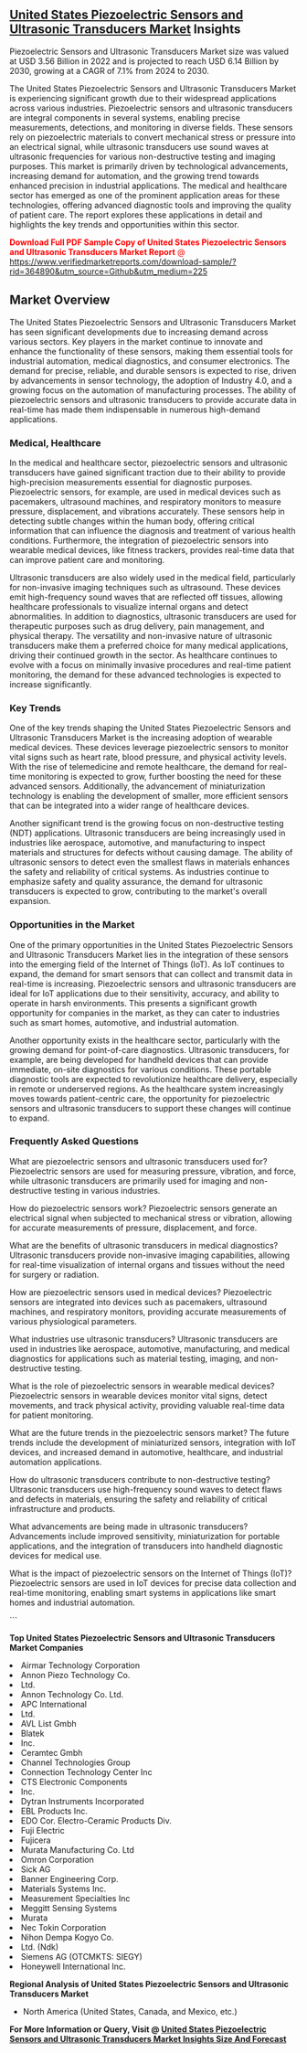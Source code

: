 <h2><a href="https://www.verifiedmarketreports.com/download-sample/?rid=364890&amp;utm_source=Github&amp;utm_medium=225" target="_blank">United States Piezoelectric Sensors and Ultrasonic Transducers Market</a> Insights</h2><p>Piezoelectric Sensors and Ultrasonic Transducers Market size was valued at USD 3.56 Billion in 2022 and is projected to reach USD 6.14 Billion by 2030, growing at a CAGR of 7.1% from 2024 to 2030.</p><p> <p>The United States Piezoelectric Sensors and Ultrasonic Transducers Market is experiencing significant growth due to their widespread applications across various industries. Piezoelectric sensors and ultrasonic transducers are integral components in several systems, enabling precise measurements, detections, and monitoring in diverse fields. These sensors rely on piezoelectric materials to convert mechanical stress or pressure into an electrical signal, while ultrasonic transducers use sound waves at ultrasonic frequencies for various non-destructive testing and imaging purposes. This market is primarily driven by technological advancements, increasing demand for automation, and the growing trend towards enhanced precision in industrial applications. The medical and healthcare sector has emerged as one of the prominent application areas for these technologies, offering advanced diagnostic tools and improving the quality of patient care. The report explores these applications in detail and highlights the key trends and opportunities within this sector.</p> <p><p><span class=""><span style="color: #ff0000;"><strong>Download Full PDF Sample Copy of United States Piezoelectric Sensors and Ultrasonic Transducers Market Report</strong> @ </span><a href="https://www.verifiedmarketreports.com/download-sample/?rid=364890&amp;utm_source=Github&amp;utm_medium=225" target="_blank">https://www.verifiedmarketreports.com/download-sample/?rid=364890&amp;utm_source=Github&amp;utm_medium=225</a></span></p></p> <h2>Market Overview</h2> <p>The United States Piezoelectric Sensors and Ultrasonic Transducers Market has seen significant developments due to increasing demand across various sectors. Key players in the market continue to innovate and enhance the functionality of these sensors, making them essential tools for industrial automation, medical diagnostics, and consumer electronics. The demand for precise, reliable, and durable sensors is expected to rise, driven by advancements in sensor technology, the adoption of Industry 4.0, and a growing focus on the automation of manufacturing processes. The ability of piezoelectric sensors and ultrasonic transducers to provide accurate data in real-time has made them indispensable in numerous high-demand applications.</p> <h3>Medical, Healthcare</h3> <p>In the medical and healthcare sector, piezoelectric sensors and ultrasonic transducers have gained significant traction due to their ability to provide high-precision measurements essential for diagnostic purposes. Piezoelectric sensors, for example, are used in medical devices such as pacemakers, ultrasound machines, and respiratory monitors to measure pressure, displacement, and vibrations accurately. These sensors help in detecting subtle changes within the human body, offering critical information that can influence the diagnosis and treatment of various health conditions. Furthermore, the integration of piezoelectric sensors into wearable medical devices, like fitness trackers, provides real-time data that can improve patient care and monitoring.</p> <p>Ultrasonic transducers are also widely used in the medical field, particularly for non-invasive imaging techniques such as ultrasound. These devices emit high-frequency sound waves that are reflected off tissues, allowing healthcare professionals to visualize internal organs and detect abnormalities. In addition to diagnostics, ultrasonic transducers are used for therapeutic purposes such as drug delivery, pain management, and physical therapy. The versatility and non-invasive nature of ultrasonic transducers make them a preferred choice for many medical applications, driving their continued growth in the sector. As healthcare continues to evolve with a focus on minimally invasive procedures and real-time patient monitoring, the demand for these advanced technologies is expected to increase significantly.</p> <h3>Key Trends</h3> <p>One of the key trends shaping the United States Piezoelectric Sensors and Ultrasonic Transducers Market is the increasing adoption of wearable medical devices. These devices leverage piezoelectric sensors to monitor vital signs such as heart rate, blood pressure, and physical activity levels. With the rise of telemedicine and remote healthcare, the demand for real-time monitoring is expected to grow, further boosting the need for these advanced sensors. Additionally, the advancement of miniaturization technology is enabling the development of smaller, more efficient sensors that can be integrated into a wider range of healthcare devices.</p> <p>Another significant trend is the growing focus on non-destructive testing (NDT) applications. Ultrasonic transducers are being increasingly used in industries like aerospace, automotive, and manufacturing to inspect materials and structures for defects without causing damage. The ability of ultrasonic sensors to detect even the smallest flaws in materials enhances the safety and reliability of critical systems. As industries continue to emphasize safety and quality assurance, the demand for ultrasonic transducers is expected to grow, contributing to the market's overall expansion.</p> <h3>Opportunities in the Market</h3> <p>One of the primary opportunities in the United States Piezoelectric Sensors and Ultrasonic Transducers Market lies in the integration of these sensors into the emerging field of the Internet of Things (IoT). As IoT continues to expand, the demand for smart sensors that can collect and transmit data in real-time is increasing. Piezoelectric sensors and ultrasonic transducers are ideal for IoT applications due to their sensitivity, accuracy, and ability to operate in harsh environments. This presents a significant growth opportunity for companies in the market, as they can cater to industries such as smart homes, automotive, and industrial automation.</p> <p>Another opportunity exists in the healthcare sector, particularly with the growing demand for point-of-care diagnostics. Ultrasonic transducers, for example, are being developed for handheld devices that can provide immediate, on-site diagnostics for various conditions. These portable diagnostic tools are expected to revolutionize healthcare delivery, especially in remote or underserved regions. As the healthcare system increasingly moves towards patient-centric care, the opportunity for piezoelectric sensors and ultrasonic transducers to support these changes will continue to expand.</p> <h3>Frequently Asked Questions</h3> <p>What are piezoelectric sensors and ultrasonic transducers used for? Piezoelectric sensors are used for measuring pressure, vibration, and force, while ultrasonic transducers are primarily used for imaging and non-destructive testing in various industries.</p> <p>How do piezoelectric sensors work? Piezoelectric sensors generate an electrical signal when subjected to mechanical stress or vibration, allowing for accurate measurements of pressure, displacement, and force.</p> <p>What are the benefits of ultrasonic transducers in medical diagnostics? Ultrasonic transducers provide non-invasive imaging capabilities, allowing for real-time visualization of internal organs and tissues without the need for surgery or radiation.</p> <p>How are piezoelectric sensors used in medical devices? Piezoelectric sensors are integrated into devices such as pacemakers, ultrasound machines, and respiratory monitors, providing accurate measurements of various physiological parameters.</p> <p>What industries use ultrasonic transducers? Ultrasonic transducers are used in industries like aerospace, automotive, manufacturing, and medical diagnostics for applications such as material testing, imaging, and non-destructive testing.</p> <p>What is the role of piezoelectric sensors in wearable medical devices? Piezoelectric sensors in wearable devices monitor vital signs, detect movements, and track physical activity, providing valuable real-time data for patient monitoring.</p> <p>What are the future trends in the piezoelectric sensors market? The future trends include the development of miniaturized sensors, integration with IoT devices, and increased demand in automotive, healthcare, and industrial automation applications.</p> <p>How do ultrasonic transducers contribute to non-destructive testing? Ultrasonic transducers use high-frequency sound waves to detect flaws and defects in materials, ensuring the safety and reliability of critical infrastructure and products.</p> <p>What advancements are being made in ultrasonic transducers? Advancements include improved sensitivity, miniaturization for portable applications, and the integration of transducers into handheld diagnostic devices for medical use.</p> <p>What is the impact of piezoelectric sensors on the Internet of Things (IoT)? Piezoelectric sensors are used in IoT devices for precise data collection and real-time monitoring, enabling smart systems in applications like smart homes and industrial automation.</p> ```</p><p><strong>Top United States Piezoelectric Sensors and Ultrasonic Transducers Market Companies</strong></p><div data-test-id=""><p><li>Airmar Technology Corporation</li><li> Annon Piezo Technology Co.</li><li> Ltd.</li><li> Annon Technology Co. Ltd.</li><li> APC International</li><li> Ltd.</li><li> AVL List Gmbh</li><li> Blatek</li><li> Inc.</li><li> Ceramtec Gmbh</li><li> Channel Technologies Group</li><li> Connection Technology Center Inc</li><li> CTS Electronic Components</li><li> Inc.</li><li> Dytran Instruments Incorporated</li><li> EBL Products Inc.</li><li> EDO Cor. Electro-Ceramic Products Div.</li><li> Fuji Electric</li><li> Fujicera</li><li> Murata Manufacturing Co. Ltd</li><li> Omron Corporation</li><li> Sick AG</li><li> Banner Engineering Corp.</li><li> Materials Systems Inc.</li><li> Measurement Specialties Inc</li><li> Meggitt Sensing Systems</li><li> Murata</li><li> Nec Tokin Corporation</li><li> Nihon Dempa Kogyo Co.</li><li> Ltd. (Ndk)</li><li> Siemens AG (OTCMKTS: SIEGY)</li><li> Honeywell International Inc.</li></p><div><strong>Regional Analysis of&nbsp;United States Piezoelectric Sensors and Ultrasonic Transducers Market</strong></div><ul><li dir="ltr"><p dir="ltr">North America&nbsp;(United States, Canada, and Mexico, etc.)</p></li></ul><p><strong>For More Information or Query, Visit @&nbsp;</strong><strong><a href="https://www.verifiedmarketreports.com/product/piezoelectric-sensors-and-ultrasonic-transducers-market/?utm_source=Github&amp;utm_medium=225" target="_blank">United States Piezoelectric Sensors and Ultrasonic Transducers Market Insights Size And Forecast</a></strong></p></div>
